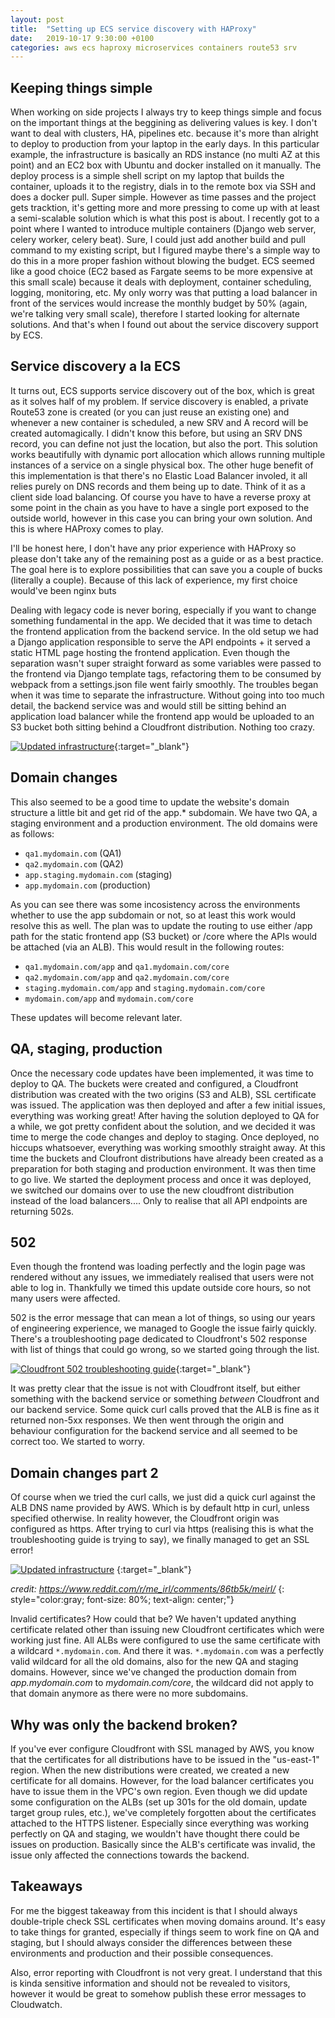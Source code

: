 ```yaml
---
layout: post
title:  "Setting up ECS service discovery with HAProxy"
date:   2019-10-17 9:30:00 +0100
categories: aws ecs haproxy microservices containers route53 srv
---
```


## Keeping things simple
When working on side projects I always try to keep things simple and focus on the important things at the beggining as delivering values is key. I don't want to deal with clusters, HA, pipelines etc. because it's more than alright to deploy to production from your laptop in the early days. In this particular example, the infrastructure is basically an RDS instance (no multi AZ at this point) and an EC2 box with Ubuntu and docker installed on it manually. The deploy process is a simple shell script on my laptop that builds the container, uploads it to the registry, dials in to the remote box via SSH and does a docker pull. Super simple. However as time passes and the project gets tracktion, it's getting more and more pressing to come up with at least a semi-scalable solution which is what this post is about. I recently got to a point where I wanted to introduce multiple containers (Django web server, celery worker, celery beat). Sure, I could just add another build and pull command to my existing script, but I figured maybe there's a simple way to do this in a more proper fashion without blowing the budget. ECS seemed like a good choice (EC2 based as Fargate seems to be more expensive at this small scale) because it deals with deployment, container scheduling, logging, monitoring, etc. My only worry was that putting a load balancer in front of the services would increase the monthly budget by 50% (again, we're talking very small scale), therefore I started looking for alternate solutions. And that's when I found out about the service discovery support by ECS.

## Service discovery a la ECS
It turns out, ECS supports service discovery out of the box, which is great as it solves half of my problem. If service discovery is enabled, a private Route53 zone is created (or you can just reuse an existing one) and whenever a new container is scheduled, a new SRV and A record will be created automagically. I didn't know this before, but using an SRV DNS record, you can define not just the location, but also the port. This solution works beautifully with dynamic port allocation which allows running multiple instances of a service on a single physical box. The other huge benefit of this implementation is that there's no Elastic Load Balancer involed, it all relies purely on DNS records and them being up to date. Think of it as a client side load balancing. Of course you have to have a reverse proxy at some point in the chain as you have to have a single port exposed to the outside world, however in this case you can bring your own solution. And this is where HAProxy comes to play.

I'll be honest here, I don't have any prior experience with HAProxy so please don't take any of the remaining post as a guide or as a best practice. The goal here is to explore possibilities that can save you a couple of bucks (literally a couple). Because of this lack of experience, my first choice would've been nginx buts





Dealing with legacy code is never boring, especially if you want to change something fundamental in the app. We decided that it was time to detach the frontend application from the backend service. In the old setup we had a Django application responsible to serve the API endpoints + it served a static HTML page hosting the frontend application. Even though the separation wasn't super straight forward as some variables were passed to the frontend via Django template tags, refactoring them to be consumed by webpack from a settings.json file went fairly smoothly. The troubles began when it was time to separate the infrastructure. Without going into too much detail, the backend service was and would still be sitting behind an application load balancer while the frontend app would be uploaded to an S3 bucket both sitting behind a Cloudfront distribution. Nothing too crazy.

[![Updated infrastructure][infra_image]][infra_image]{:target="_blank"}


## Domain changes
This also seemed to be a good time to update the website's domain structure a little bit and get rid of the app.* subdomain. We have two QA, a staging environment and a production environment. The old domains were as follows:
- `qa1.mydomain.com` (QA1)
- `qa2.mydomain.com` (QA2)
- `app.staging.mydomain.com` (staging)
- `app.mydomain.com` (production)

As you can see there was some incosistency across the environments whether to use the app subdomain or not, so at least this work would resolve this as well. The plan was to update the routing to use either /app path for the static frontend app (S3 bucket) or /core where the APIs would be attached (via an ALB). This would result in the following routes:
- `qa1.mydomain.com/app` and `qa1.mydomain.com/core`
- `qa2.mydomain.com/app` and `qa2.mydomain.com/core`
- `staging.mydomain.com/app` and `staging.mydomain.com/core`
- `mydomain.com/app` and `mydomain.com/core`

These updates will become relevant later.

## QA, staging, production
Once the necessary code updates have been implemented, it was time to deploy to QA. The buckets were created and configured, a Cloudfront distribution was created with the two origins (S3 and ALB), SSL certificate was issued. The application was then deployed and after a few initial issues, everything was working great! After having the solution deployed to QA for a while, we got pretty confident about the solution, and we decided it was time to merge the code changes and deploy to staging. Once deployed, no hiccups whatsoever, everything was working smoothly straight away. At this time the buckets and Cloufront distributions have already been created as a preparation for both staging and production environment.
It was then time to go live. We started the deployment process and once it was deployed, we switched our domains over to use the new cloudfront distribution instead of the load balancers.... Only to realise that all API endpoints are returning 502s.

## 502
Even though the frontend was loading perfectly and the login page was rendered without any issues, we immediately realised that users were not able to log in. Thankfully we timed this update outside core hours, so not many users were affected. 

502 is the error message that can mean a lot of things, so using our years of engineering experience, we managed to Google the issue fairly quickly. There's a troubleshooting page dedicated to Cloudfront's 502 response with list of things that could go wrong, so we started going through the list.

[![Cloudfront 502 troubleshooting guide][cloudfront_502_image]][cloudfront_502_link]{:target="_blank"}

It was pretty clear that the issue is not with Cloudfront itself, but either something with the backend service or something _between_ Cloudfront and our backend service. Some quick curl calls proved that the ALB is fine as it returned non-5xx responses. We then went through the origin and behaviour configuration for the backend service and all seemed to be correct too. We started to worry.

## Domain changes part 2
Of course when we tried the curl calls, we just did a quick curl against the ALB DNS name provided by AWS. Which is by default http in curl, unless specified otherwise. In reality however, the Cloudfront origin was configured as https. After trying to curl via https (realising this is what the troubleshooting guide is trying to say), we finally managed to get an SSL error!

[![Updated infrastructure][shakespeare_image]][shakespeare_link]
{:target="_blank"}

*credit: https://www.reddit.com/r/me_irl/comments/86tb5k/meirl/*
{: style="color:gray; font-size: 80%; text-align: center;"}


Invalid certificates? How could that be? We haven't updated anything certificate related other than issuing new Cloudfront certificates which were working just fine. All ALBs were configured to use the same certificate with a wildcard `*.mydomain.com`. And there it was. `*.mydomain.com` was a perfectly valid wildcard for all the old domains, also for the new QA and staging domains. However, since we've changed the production domain from _app.mydomain.com_ to _mydomain.com/core_, the wildcard did not apply to that domain anymore as there were no more subdomains.

## Why was only the backend broken?
If you've ever configure Cloudfront with SSL managed by AWS, you know that the certificates for all distributions have to be issued in the "us-east-1" region. When the new distributions were created, we created a new certificate for all domains. However, for the load balancer certificates you have to issue them in the VPC's own region. Even though we did update some configuration on the ALBs (set up 301s for the old domain, update target group rules, etc.), we've completely forgotten about the certificates attached to the HTTPS listener. Especially since everything was working perfectly on QA and staging, we wouldn't have thought there could be issues on production. Basically since the ALB's certificate was invalid, the issue only affected the connections towards the backend.

## Takeaways
For me the biggest takeaway from this incident is that I should always double-triple check SSL certificates when moving domains around. It's easy to take things for granted, especially if things seem to work fine on QA and staging, but I should always consider the differences between these environments and production and their possible consequences.

Also, error reporting with Cloudfront is not very great. I understand that this is kinda sensitive information and should not be revealed to visitors, however it would be great to somehow publish these error messages to Cloudwatch.


[infra_image]: https://tamas.dev/static/infra_update.png
[cloudfront_502_image]: https://tamas.dev/static/cloudfront_502s.png
[cloudfront_502_link]: https://aws.amazon.com/premiumsupport/knowledge-center/resolve-cloudfront-connection-error/
[shakespeare_image]: https://external-preview.redd.it/E896abucqJeMw3XvoqpZ4RMHbKBjRoqqDlpFwqECmtg.jpg?width=960&crop=smart&auto=webp&s=52d8c00bf39e5759cec1be9938d515f2d81f4b63
[shakespeare_link]: https://www.reddit.com/r/me_irl/comments/86tb5k/meirl/